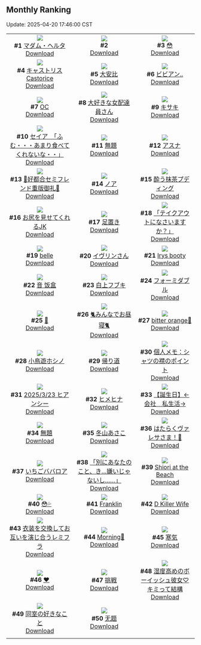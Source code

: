 ## Monthly Ranking
Update: 2025-04-20 17:46:00 CST

|      |      |      |
| :----: | :----: | :----: |
| ![](https://i.pixiv.re/c/240x480/img-master/img/2025/03/23/00/00/35/128498401_p0_master1200.jpg)<br>**#1** [マダム・ヘルタ](https://www.pixiv.net/artworks/128498401)<br>[Download](https://i.pixiv.re/img-original/img/2025/03/23/00/00/35/128498401_p0.jpg) | ![](https://s.pximg.net/common/images/limit_unviewable_s.png)<br>**#2** [](https://www.pixiv.net/artworks/128526395)<br>[Download](https://s.pximg.net/common/images/limit_unviewable_s.png) | ![](https://i.pixiv.re/c/240x480/img-master/img/2025/03/23/00/00/53/128498460_p0_master1200.jpg)<br>**#3** [😳](https://www.pixiv.net/artworks/128498460)<br>[Download](https://i.pixiv.re/img-original/img/2025/03/23/00/00/53/128498460_p0.jpg) |
| ![](https://i.pixiv.re/c/240x480/img-master/img/2025/03/21/18/39/25/128448879_p0_master1200.jpg)<br>**#4** [キャストリスCastorice](https://www.pixiv.net/artworks/128448879)<br>[Download](https://i.pixiv.re/img-original/img/2025/03/21/18/39/25/128448879_p0.jpg) | ![](https://i.pixiv.re/c/240x480/img-master/img/2025/03/23/13/35/18/128515950_p0_master1200.jpg)<br>**#5** [大安比](https://www.pixiv.net/artworks/128515950)<br>[Download](https://i.pixiv.re/img-original/img/2025/03/23/13/35/18/128515950_p0.jpg) | ![](https://i.pixiv.re/c/240x480/img-master/img/2025/03/23/19/34/21/128526971_p0_master1200.jpg)<br>**#6** [ビビアン..](https://www.pixiv.net/artworks/128526971)<br>[Download](https://i.pixiv.re/img-original/img/2025/03/23/19/34/21/128526971_p0.png) |
| ![](https://i.pixiv.re/c/240x480/img-master/img/2025/03/23/17/52/29/128523202_p0_master1200.jpg)<br>**#7** [OC](https://www.pixiv.net/artworks/128523202)<br>[Download](https://i.pixiv.re/img-original/img/2025/03/23/17/52/29/128523202_p0.jpg) | ![](https://i.pixiv.re/c/240x480/img-master/img/2025/03/23/20/07/54/128528385_p0_master1200.jpg)<br>**#8** [大好きな女配達員さん](https://www.pixiv.net/artworks/128528385)<br>[Download](https://i.pixiv.re/img-original/img/2025/03/23/20/07/54/128528385_p0.jpg) | ![](https://i.pixiv.re/c/240x480/img-master/img/2025/03/23/18/15/39/128524150_p0_master1200.jpg)<br>**#9** [キサキ](https://www.pixiv.net/artworks/128524150)<br>[Download](https://i.pixiv.re/img-original/img/2025/03/23/18/15/39/128524150_p0.jpg) |
| ![](https://i.pixiv.re/c/240x480/img-master/img/2025/03/23/08/00/08/128508317_p0_master1200.jpg)<br>**#10** [セイア　「ふむ・・・あまり食べてくれないな・・」](https://www.pixiv.net/artworks/128508317)<br>[Download](https://i.pixiv.re/img-original/img/2025/03/23/08/00/08/128508317_p0.jpg) | ![](https://i.pixiv.re/c/240x480/img-master/img/2025/03/23/14/42/29/128517722_p0_master1200.jpg)<br>**#11** [無題](https://www.pixiv.net/artworks/128517722)<br>[Download](https://i.pixiv.re/img-original/img/2025/03/23/14/42/29/128517722_p0.png) | ![](https://i.pixiv.re/c/240x480/img-master/img/2025/03/24/20/25/58/128564497_p0_master1200.jpg)<br>**#12** [アスナ](https://www.pixiv.net/artworks/128564497)<br>[Download](https://i.pixiv.re/img-original/img/2025/03/24/20/25/58/128564497_p0.png) |
| ![](https://i.pixiv.re/c/240x480/img-master/img/2025/03/23/00/03/16/128498707_p0_master1200.jpg)<br>**#13** [💜好都合セミフレンド重版御礼💜](https://www.pixiv.net/artworks/128498707)<br>[Download](https://i.pixiv.re/img-original/img/2025/03/23/00/03/16/128498707_p0.jpg) | ![](https://i.pixiv.re/c/240x480/img-master/img/2025/03/23/16/15/55/128520252_p0_master1200.jpg)<br>**#14** [ノア](https://www.pixiv.net/artworks/128520252)<br>[Download](https://i.pixiv.re/img-original/img/2025/03/23/16/15/55/128520252_p0.png) | ![](https://i.pixiv.re/c/240x480/img-master/img/2025/03/23/00/00/44/128498427_p0_master1200.jpg)<br>**#15** [酔う抹茶プディング](https://www.pixiv.net/artworks/128498427)<br>[Download](https://i.pixiv.re/img-original/img/2025/03/23/00/00/44/128498427_p0.jpg) |
| ![](https://i.pixiv.re/c/240x480/img-master/img/2025/03/21/00/15/06/128428354_p0_master1200.jpg)<br>**#16** [お尻を見せてくれるJK](https://www.pixiv.net/artworks/128428354)<br>[Download](https://i.pixiv.re/img-original/img/2025/03/21/00/15/06/128428354_p0.jpg) | ![](https://i.pixiv.re/c/240x480/img-master/img/2025/03/22/00/01/15/128461208_p0_master1200.jpg)<br>**#17** [足置き](https://www.pixiv.net/artworks/128461208)<br>[Download](https://i.pixiv.re/img-original/img/2025/03/22/00/01/15/128461208_p0.jpg) | ![](https://i.pixiv.re/c/240x480/img-master/img/2025/03/22/07/30/02/128470225_p0_master1200.jpg)<br>**#18** [「テイクアウトになさいますか？」](https://www.pixiv.net/artworks/128470225)<br>[Download](https://i.pixiv.re/img-original/img/2025/03/22/07/30/02/128470225_p0.jpg) |
| ![](https://i.pixiv.re/c/240x480/img-master/img/2025/03/23/00/00/56/128498468_p0_master1200.jpg)<br>**#19** [belle](https://www.pixiv.net/artworks/128498468)<br>[Download](https://i.pixiv.re/img-original/img/2025/03/23/00/00/56/128498468_p0.jpg) | ![](https://i.pixiv.re/c/240x480/img-master/img/2025/03/22/00/36/57/128462875_p0_master1200.jpg)<br>**#20** [イヴリンさん](https://www.pixiv.net/artworks/128462875)<br>[Download](https://i.pixiv.re/img-original/img/2025/03/22/00/36/57/128462875_p0.jpg) | ![](https://i.pixiv.re/c/240x480/img-master/img/2025/03/23/04/50/58/128505652_p0_master1200.jpg)<br>**#21** [Irys booty](https://www.pixiv.net/artworks/128505652)<br>[Download](https://i.pixiv.re/img-original/img/2025/03/23/04/50/58/128505652_p0.png) |
| ![](https://i.pixiv.re/c/240x480/img-master/img/2025/03/24/13/05/16/128553705_p0_master1200.jpg)<br>**#22** [音 饭盒](https://www.pixiv.net/artworks/128553705)<br>[Download](https://i.pixiv.re/img-original/img/2025/03/24/13/05/16/128553705_p0.jpg) | ![](https://i.pixiv.re/c/240x480/img-master/img/2025/03/21/00/00/27/128427447_p0_master1200.jpg)<br>**#23** [白上フブキ](https://www.pixiv.net/artworks/128427447)<br>[Download](https://i.pixiv.re/img-original/img/2025/03/21/00/00/27/128427447_p0.png) | ![](https://i.pixiv.re/c/240x480/img-master/img/2025/03/23/19/26/42/128526666_p0_master1200.jpg)<br>**#24** [フォーミダブル](https://www.pixiv.net/artworks/128526666)<br>[Download](https://i.pixiv.re/img-original/img/2025/03/23/19/26/42/128526666_p0.jpg) |
| ![](https://i.pixiv.re/c/240x480/img-master/img/2025/03/21/00/00/07/128427342_p0_master1200.jpg)<br>**#25** [💙](https://www.pixiv.net/artworks/128427342)<br>[Download](https://i.pixiv.re/img-original/img/2025/03/21/00/00/07/128427342_p0.jpg) | ![](https://i.pixiv.re/c/240x480/img-master/img/2025/03/22/12/30/02/128476264_p0_master1200.jpg)<br>**#26** [🐈みんなでお昼寝🐈](https://www.pixiv.net/artworks/128476264)<br>[Download](https://i.pixiv.re/img-original/img/2025/03/22/12/30/02/128476264_p0.png) | ![](https://i.pixiv.re/c/240x480/img-master/img/2025/03/22/18/00/11/128484643_p0_master1200.jpg)<br>**#27** [bitter orange💛](https://www.pixiv.net/artworks/128484643)<br>[Download](https://i.pixiv.re/img-original/img/2025/03/22/18/00/11/128484643_p0.png) |
| ![](https://i.pixiv.re/c/240x480/img-master/img/2025/03/23/00/00/10/128498306_p0_master1200.jpg)<br>**#28** [小鳥遊ホシノ](https://www.pixiv.net/artworks/128498306)<br>[Download](https://i.pixiv.re/img-original/img/2025/03/23/00/00/10/128498306_p0.png) | ![](https://i.pixiv.re/c/240x480/img-master/img/2025/03/23/00/04/05/128498769_p0_master1200.jpg)<br>**#29** [帰り道](https://www.pixiv.net/artworks/128498769)<br>[Download](https://i.pixiv.re/img-original/img/2025/03/23/00/04/05/128498769_p0.jpg) | ![](https://i.pixiv.re/c/240x480/img-master/img/2025/03/22/06/00/05/128468821_p0_master1200.jpg)<br>**#30** [個人メモ：シャツの襟のポイント](https://www.pixiv.net/artworks/128468821)<br>[Download](https://i.pixiv.re/img-original/img/2025/03/22/06/00/05/128468821_p0.jpg) |
| ![](https://i.pixiv.re/c/240x480/img-master/img/2025/03/23/16/45/16/128521127_p0_master1200.jpg)<br>**#31** [2025/3/23 ヒアンシー](https://www.pixiv.net/artworks/128521127)<br>[Download](https://i.pixiv.re/img-original/img/2025/03/23/16/45/16/128521127_p0.jpg) | ![](https://i.pixiv.re/c/240x480/img-master/img/2025/03/23/09/38/10/128510200_p0_master1200.jpg)<br>**#32** [ヒメヒナ](https://www.pixiv.net/artworks/128510200)<br>[Download](https://i.pixiv.re/img-original/img/2025/03/23/09/38/10/128510200_p0.png) | ![](https://i.pixiv.re/c/240x480/img-master/img/2025/03/23/12/00/13/128513396_p0_master1200.jpg)<br>**#33** [【誕生日】←会社　私生活→](https://www.pixiv.net/artworks/128513396)<br>[Download](https://i.pixiv.re/img-original/img/2025/03/23/12/00/13/128513396_p0.jpg) |
| ![](https://i.pixiv.re/c/240x480/img-master/img/2025/03/23/21/29/01/128531857_p0_master1200.jpg)<br>**#34** [無題](https://www.pixiv.net/artworks/128531857)<br>[Download](https://i.pixiv.re/img-original/img/2025/03/23/21/29/01/128531857_p0.png) | ![](https://i.pixiv.re/c/240x480/img-master/img/2025/03/24/17/00/03/128558293_p0_master1200.jpg)<br>**#35** [冬山あさこ](https://www.pixiv.net/artworks/128558293)<br>[Download](https://i.pixiv.re/img-original/img/2025/03/24/17/00/03/128558293_p0.png) | ![](https://i.pixiv.re/c/240x480/img-master/img/2025/03/22/23/09/28/128496387_p0_master1200.jpg)<br>**#36** [はたらくヴァレサさま！🍔](https://www.pixiv.net/artworks/128496387)<br>[Download](https://i.pixiv.re/img-original/img/2025/03/22/23/09/28/128496387_p0.jpg) |
| ![](https://i.pixiv.re/c/240x480/img-master/img/2025/03/23/20/30/02/128529230_p0_master1200.jpg)<br>**#37** [いちごババロア](https://www.pixiv.net/artworks/128529230)<br>[Download](https://i.pixiv.re/img-original/img/2025/03/23/20/30/02/128529230_p0.png) | ![](https://i.pixiv.re/c/240x480/img-master/img/2025/03/23/10/58/07/128511891_p0_master1200.jpg)<br>**#38** [「別にあなたのこと、き…嫌いじゃないし……」](https://www.pixiv.net/artworks/128511891)<br>[Download](https://i.pixiv.re/img-original/img/2025/03/23/10/58/07/128511891_p0.jpg) | ![](https://i.pixiv.re/c/240x480/img-master/img/2025/03/23/11/19/15/128512403_p0_master1200.jpg)<br>**#39** [Shiori at the Beach](https://www.pixiv.net/artworks/128512403)<br>[Download](https://i.pixiv.re/img-original/img/2025/03/23/11/19/15/128512403_p0.png) |
| ![](https://i.pixiv.re/c/240x480/img-master/img/2025/03/25/00/03/13/128573478_p0_master1200.jpg)<br>**#40** [😳💦](https://www.pixiv.net/artworks/128573478)<br>[Download](https://i.pixiv.re/img-original/img/2025/03/25/00/03/13/128573478_p0.jpg) | ![](https://i.pixiv.re/c/240x480/img-master/img/2025/03/24/14/32/12/128555319_p0_master1200.jpg)<br>**#41** [Franklin](https://www.pixiv.net/artworks/128555319)<br>[Download](https://i.pixiv.re/img-original/img/2025/03/24/14/32/12/128555319_p0.png) | ![](https://i.pixiv.re/c/240x480/img-master/img/2025/03/21/01/57/47/128431443_p0_master1200.jpg)<br>**#42** [D Killer Wife](https://www.pixiv.net/artworks/128431443)<br>[Download](https://i.pixiv.re/img-original/img/2025/03/21/01/57/47/128431443_p0.png) |
| ![](https://i.pixiv.re/c/240x480/img-master/img/2025/03/23/04/11/05/128505144_p0_master1200.jpg)<br>**#43** [衣装を交換してお互いを演じ合うレミフラ](https://www.pixiv.net/artworks/128505144)<br>[Download](https://i.pixiv.re/img-original/img/2025/03/23/04/11/05/128505144_p0.png) | ![](https://i.pixiv.re/c/240x480/img-master/img/2025/03/22/22/13/21/128494068_p0_master1200.jpg)<br>**#44** [Morning💙](https://www.pixiv.net/artworks/128494068)<br>[Download](https://i.pixiv.re/img-original/img/2025/03/22/22/13/21/128494068_p0.png) | ![](https://i.pixiv.re/c/240x480/img-master/img/2025/03/22/20/57/14/128490799_p0_master1200.jpg)<br>**#45** [寒気](https://www.pixiv.net/artworks/128490799)<br>[Download](https://i.pixiv.re/img-original/img/2025/03/22/20/57/14/128490799_p0.jpg) |
| ![](https://i.pixiv.re/c/240x480/img-master/img/2025/03/23/00/00/25/128498365_p0_master1200.jpg)<br>**#46** [❤](https://www.pixiv.net/artworks/128498365)<br>[Download](https://i.pixiv.re/img-original/img/2025/03/23/00/00/25/128498365_p0.jpg) | ![](https://i.pixiv.re/c/240x480/img-master/img/2025/03/23/15/47/34/128519462_p0_master1200.jpg)<br>**#47** [挑戦](https://www.pixiv.net/artworks/128519462)<br>[Download](https://i.pixiv.re/img-original/img/2025/03/23/15/47/34/128519462_p0.png) | ![](https://i.pixiv.re/c/240x480/img-master/img/2025/03/23/17/00/06/128521599_p0_master1200.jpg)<br>**#48** [湿度高めのボーイッシュ彼女♡キミって結構](https://www.pixiv.net/artworks/128521599)<br>[Download](https://i.pixiv.re/img-original/img/2025/03/23/17/00/06/128521599_p0.jpg) |
| ![](https://i.pixiv.re/c/240x480/img-master/img/2025/03/24/23/34/41/128514439_p0_master1200.jpg)<br>**#49** [同室の好きなこと](https://www.pixiv.net/artworks/128514439)<br>[Download](https://i.pixiv.re/img-original/img/2025/03/24/23/34/41/128514439_p0.png) | ![](https://i.pixiv.re/c/240x480/img-master/img/2025/03/23/21/43/52/128532512_p0_master1200.jpg)<br>**#50** [无题](https://www.pixiv.net/artworks/128532512)<br>[Download](https://i.pixiv.re/img-original/img/2025/03/23/21/43/52/128532512_p0.png) |
|      |
